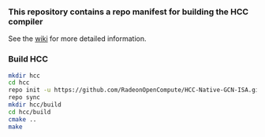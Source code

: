 ### This repository contains a repo manifest for building the HCC compiler

See the [wiki](https://github.com/RadeonOpenCompute/HCC-Native-GCN-ISA/wiki) for more detailed information.

### Build HCC
```bash
mkdir hcc
cd hcc
repo init -u https://github.com/RadeonOpenCompute/HCC-Native-GCN-ISA.git
repo sync
mkdir hcc/build
cd hcc/build
cmake ..
make
```
